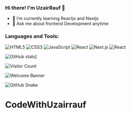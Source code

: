### Hi there! I'm UzairRauf 👋
- 🌱 I’m currently learning Reactjs and Nextjs
- 💬 Ask me about frontend Development anytime

### Languages and Tools:
![HTML5](https://img.shields.io/badge/-HTML5-E34F26?logo=html5&logoColor=white&style=flat)
![CSS3](https://img.shields.io/badge/-CSS3-1572B6?logo=css3&logoColor=white&style=flat)
![JavaScript](https://img.shields.io/badge/-JavaScript-F7DF1E?logo=javascript&logoColor=black&style=flat)
![React](https://img.shields.io/badge/-React-61DAFB?logo=react&logoColor=black&style=flat)
![Next.js](https://img.shields.io/badge/Next.js-000000?style=for-the-badge&logo=nextdotjs&logoColor=white)
![React](https://img.shields.io/badge/React-20232A?style=for-the-badge&logo=react&logoColor=61DAFB)

![GitHub stats](https://github-readme-stats.vercel.app/api?username=CodewithUzairrauf&show_icons=true&theme=radical)]

![Visitor Count](https://visitor-badge.laobi.icu/badge?page_id=CodewithUzairrauf.CodewithUzairrauf)

![Welcome Banner]([https://user-images.githubusercontent.com/your_image_link_here](https://user-images.githubusercontent.com/https://avatars.githubusercontent.com/u/173246865?v=4))

![GitHub Snake](https://github.com/CodewithUzairrauf/CodewithUzairrauf/blob/output/github-contribution-grid-snake.svg)

# CodeWithUzairrauf
